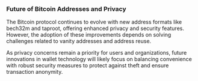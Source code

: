 ### Future of Bitcoin Addresses and Privacy
The Bitcoin protocol continues to evolve with new address formats like bech32m and taproot, offering enhanced privacy and security features. However, the adoption of these improvements depends on solving challenges related to vanity addresses and address reuse.

As privacy concerns remain a priority for users and organizations, future innovations in wallet technology will likely focus on balancing convenience with robust security measures to protect against theft and ensure transaction anonymity.
